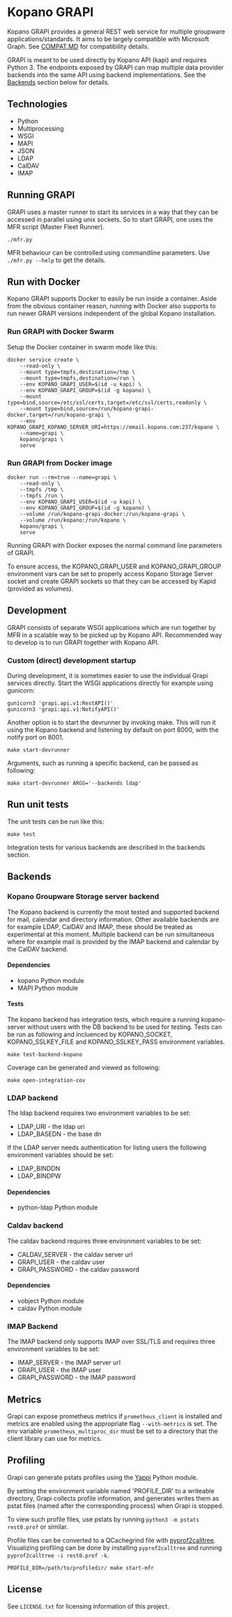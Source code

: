 # Kopano GRAPI

Kopano GRAPI provides a general REST web service for multiple groupware
applications/standards. It aims to be largely compatible with Microsoft Graph.
See [COMPAT.MD](https://stash.kopano.io/projects/KC/repos/grapi/browse/COMPAT.md) for compatibility details.

GRAPI is meant to be used directly by Kopano API (kapi) and requires Python 3.
The endpoints exposed by GRAPI can map multiple data provider backends into the
same API using backend implementations. See the [Backends](#Backends) section below
for details.

## Technologies

- Python
- Multiprocessing
- WSGI
- MAPI
- JSON
- LDAP
- CalDAV
- IMAP

## Running GRAPI

GRAPI uses a master runner to start its services in a way that they can be
accessed in parallel using unix sockets. So to start GRAPI, one uses the MFR
script (Master Fleet Runner).

```
./mfr.py
```

MFR behaviour can be controlled using commandline parameters. Use
`./mfr.py --help` to get the details.

## Run with Docker

Kopano GRAPI supports Docker to easily be run inside a container. Aside from
the obvious container reason, running with Docker also supports to run newer
GRAPI versions independent of the global Kopano installation.

### Run GRAPI with Docker Swarm

Setup the Docker container in swarm mode like this:

```
docker service create \
    --read-only \
    --mount type=tmpfs,destination=/tmp \
    --mount type=tmpfs,destination=/run \
	--env KOPANO_GRAPI_USER=$(id -u kapi) \
	--env KOPANO_GRAPI_GROUP=$(id -g kopano) \
    --mount type=bind,source=/etc/ssl/certs,target=/etc/ssl/certs,readonly \
    --mount type=bind,source=/run/kopano-grapi-docker,target=/run/kopano-grapi \
    --env KOPANO_GRAPI_KOPANO_SERVER_URI=https://email.kopano.com:237/kopano \
    --name=grapi \
    kopano/grapi \
    serve
```

### Run GRAPI from Docker image

```
docker run --rm=true --name=grapi \
	--read-only \
	--tmpfs /tmp \
	--tmpfs /run \
	--env KOPANO_GRAPI_USER=$(id -u kapi) \
	--env KOPANO_GRAPI_GROUP=$(id -g kopano) \
	--volume /run/kopano-grapi-docker:/run/kopano-grapi \
	--volume /run/kopano:/run/kopano \
	kopano/grapi \
	serve
```

Running GRAPI with Docker exposes the normal command line parameters of GRAPI.

To ensure access, the KOPANO_GRAPI_USER and KOPANO_GRAPI_GROUP environment vars
can be set to properly access Kopano Storage Server socket and create GRAPI
sockets so that they can be accessed by Kapid (provided as volumes).

## Development

GRAPI consists of separate WSGI applications which are run together by MFR in a
scalable way to be picked up by Kopano API. Recommended way to develop is to
run GRAPI together with Kopano API.

### Custom (direct) development startup

During development, it is sometimes easier to use the individual Grapi services
directly. Start the WSGI applications directly for example using gunicorn:

```
gunicorn3 'grapi.api.v1:RestAPI()'
gunicorn3 'grapi:api.v1:NotifyAPI()'
```

Another option is to start the devrunner by invoking make. This will run it
using the Kopano backend and listening by default on port 8000, with the notify
port on 8001.

```
make start-devrunner
```

Arguments, such as running a specific backend, can be passed as following:

```
make start-devrunner ARGS='--backends ldap'
```

## Run unit tests

The unit tests can be run like this:

```
make test
```

Integration tests for various backends are described in the backends section.

## Backends

### Kopano Groupware Storage server backend

The Kopano backend is currently the most tested and supported backend for mail,
calendar and directory information. Other available backends are for example
LDAP, CalDAV and IMAP, these should be treated as experimental at this moment.
Multiple backend can be run simultaneous where for example mail is provided by
the IMAP backend and calendar by the CalDAV backend.

#### Dependencies

* kopano Python module
* MAPI Python module

#### Tests

The kopano backend has integration tests, which require a running kopano-server
without users with the DB backend to be used for testing. Tests can be run as
following and incluenced by KOPANO_SOCKET, KOPANO_SSLKEY_FILE and
KOPANO_SSLKEY_PASS environment variables.

```
make test-backend-kopano
```

Coverage can be generated and viewed as following:
```
make open-integration-cov
```

### LDAP backend

The ldap backend requires two environment variables to be set:

* LDAP_URI - the ldap uri
* LDAP_BASEDN - the base dn

If the LDAP server needs authentication for listing users the following
environment variables should be set:

* LDAP_BINDDN
* LDAP_BINDPW

#### Dependencies

* python-ldap Python module

### Caldav backend

The caldav backend requires three environment variables to be set:

* CALDAV_SERVER - the caldav server url
* GRAPI_USER - the caldav user
* GRAPI_PASSWORD - the caldav password

#### Dependencies

* vobject Python module
* caldav Python module

### IMAP Backend

The IMAP backend only supports IMAP over SSL/TLS and requires three environment
variables to be set:

* IMAP_SERVER - the IMAP server url
* GRAPI_USER - the IMAP user
* GRAPI_PASSWORD - the IMAP password

## Metrics

Grapi can expose prometheus metrics if `prometheus_client` is installed and
metrics are enabled using the appropriate flag `--with-metrics` is set. The env
variable `prometheus_multiproc_dir` must be set to a directory that the client
library can use for metrics.

## Profiling

Grapi can generate pstats profiles using the [Yappi](https://pypi.org/project/yappi/) Python module.

By setting the environment variable named 'PROFILE_DIR' to a writeable directory,
Grapi collects profile information, and generates writes them as pstat files
(named after the corresponding process) when Grapi is stopped.

To view such profile files, use pstats by running `python3 -m pstats rest0.prof`
or similar.

Profile files can be converted to a QCachegrind file with [pyprof2calltree](https://pypi.org/project/pyprof2calltree/).
Visualizing profiling can be done by installing `pyprof2calltree` and running
`pyprof2calltree -i rest0.prof -k`.

```
PROFILE_DIR=/path/to/profiledir/ make start-mfr
```

## License

See `LICENSE.txt` for licensing information of this project.
